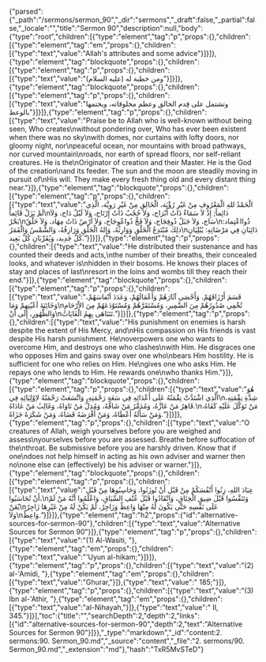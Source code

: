 {"parsed":{"_path":"/sermons/sermon_90","_dir":"sermons","_draft":false,"_partial":false,"_locale":"","title":"Sermon 90","description":null,"body":{"type":"root","children":[{"type":"element","tag":"p","props":{},"children":[{"type":"element","tag":"em","props":{},"children":[{"type":"text","value":"Allah's attributes and some advice"}]}]},{"type":"element","tag":"blockquote","props":{},"children":[{"type":"element","tag":"p","props":{},"children":[{"type":"text","value":"ومن خطبة له (عليه السلام)"}]}]},{"type":"element","tag":"blockquote","props":{},"children":[{"type":"element","tag":"p","props":{},"children":[{"type":"text","value":"وتشتمل على قِدم الخالق وعظم مخلوقاته، ويختمها بالوعظ"}]}]},{"type":"element","tag":"p","props":{},"children":[{"type":"text","value":"Praise be to Allah who is well-known without being seen, Who creates\nwithout pondering over, Who has ever been existent when there was no sky\nwith domes, nor curtains with lofty doors, nor gloomy night, nor\npeaceful ocean, nor mountains with broad pathways, nor curved mountain\nroads, nor earth of spread floors, nor self-reliant creatures. He is the\nOriginator of creation and their Master. He is the God of the creation\nand its feeder. The sun and the moon are steadily moving in pursuit of\nHis will. They make every fresh thing old and every distant thing near."}]},{"type":"element","tag":"blockquote","props":{},"children":[{"type":"element","tag":"p","props":{},"children":[{"type":"text","value":"الْحَمْدُ للهِ الْمَعْرُوفِ مِنْ غَيْرِ رُؤْيَة، الْخَالِقِ مِنْ غَيْرِ رَوِيَّة، الَّذِي لَمْ يَزَلْ قَائِماً\nدَائِماً; إِذْ لاَ سَمَاءٌ ذَاتُ أَبْرَاج، وَلاَ حُجُبٌ ذَاتُ إِرْتَاج، وَلاَ لَيْلٌ دَاج، وَلاَ بَحْرٌ\nسَاج، وَلاَ جَبَلٌ ذُوفِجَاج، وَلاَ فَجٌّ ذُواعْوِجَاج، وَلاَ أَرْضٌ ذَاتُ مِهَاد، وَلاَ خَلْقٌ\nذُوااعْتِماد: ذلِكَ مُبْتَدِعُ الْخَلْقِ وَوَارِثُهُ، وَإِلهُ الْخَلْقِ وَرَازِقُهُ، وَالشَّمْسُ وَالْقَمَرُ\nدَائِبَانِ فِي مَرْضَاتِهِ: يُبْلِيَانِ كُلَّ جَدِيد، وَيُقَرِّبَانِ كُلَّ بَعِيد."}]}]},{"type":"element","tag":"p","props":{},"children":[{"type":"text","value":"He distributed their sustenance and has counted their deeds and acts,\nthe number of their breaths, their concealed looks, and whatever is\nhidden in their bosoms. He knows their places of stay and places of last\nresort in the loins and wombs till they reach their end."}]},{"type":"element","tag":"blockquote","props":{},"children":[{"type":"element","tag":"p","props":{},"children":[{"type":"text","value":"قَسَمَ أَرْزَاقَهُمْ، وَأَحْصَى آثَارَهُمْ وَأَعْمَالَهُمْ، وَعَدَدَ أنْفاسَهُمْ، وَخَائِنَةَ أعْيُنِهِمْ وَمَا\nتُخْفِي صُدُورُهُمْ مِنَ الضَّمِيرِ، وَمُسْتَقَرَّهُمْ وَمُسْتَوْدَعَهُمْ مِنَ الاْرْحَامِ وَالظُّهُورِ، إِلَى أَنْ\nتَتَنَاهَى بِهِمُ الْغَايَاتُ."}]}]},{"type":"element","tag":"p","props":{},"children":[{"type":"text","value":"His punishment on enemies is harsh despite the extent of His Mercy, and\nHis compassion on His friends is vast despite His harsh punishment. He\noverpowers one who wants to overcome Him, and destroys one who clashes\nwith Him. He disgraces one who opposes Him and gains sway over one who\nbears Him hostility. He is sufficient for one who relies on Him. He\ngives one who asks Him. He repays one who lends to Him. He rewards one\nwho thanks Him."}]},{"type":"element","tag":"blockquote","props":{},"children":[{"type":"element","tag":"p","props":{},"children":[{"type":"text","value":"هُوَ الَّذِي اشْتَدَّتْ نِقْمَتُهُ عَلَى أَعْدَائِهِ فِي سَعَةِ رَحْمَتِهِ، وَاتَّسَعَتْ رَحْمَتُهُ لاِوْلِيَائِهِ فِي\nشِدَّةِ نِقْمَتِهِ، قَاهِرُ مَنْ عَازَّهُ، وَمُدَمِّرُ مَنْ شَاقَّهُ، وَمُذِلُّ مَنْ نَاوَاهُ، وَغَالِبُ مَنْ عَادَاهُ.\nمَنْ تَوَكَّلَ عَلَيْهِ كَفَاهُ، وَمَنْ سَأَلَهُ أَعْطَاهُ، وَمَنْ أَقْرَضَهُ قَضَاهُ، وَمَنْ شَكَرَهُ جَزَاهُ."}]}]},{"type":"element","tag":"p","props":{},"children":[{"type":"text","value":"O creatures of Allah, weigh yourselves before you are weighed and assess\nyourselves before you are assessed. Breathe before suffocation of the\nthroat. Be submissive before you are harshly driven. Know that if one\ndoes not help himself in acting as his own adviser and warner then no\none else can (effectively) be his adviser or warner."}]},{"type":"element","tag":"blockquote","props":{},"children":[{"type":"element","tag":"p","props":{},"children":[{"type":"text","value":"عِبَادَ اللهِ، زِنُوا أَنْفُسَكُمْ مِنْ قَبْلِ أَنْ تُوزَنُوا، وَحَاسِبُوهَا مِنْ قَبْلِ أَنْ تُحَاسَبُوا،\nوَتَنَفَّسُوا قَبْلَ ضِيقِ الْخِنَاقِ، وَانْقَادُوا قَبْلَ عُنْفِ السِّيَاقِ، وَاعْلَمُوا أَنَّهُ مَنْ لَمْ يُعَنْ\nعَلَى نَفْسِهِ حَتَّى يَكُونَ لَهُ مِنْهَا وَاعِظٌ وَزَاجِرٌ، لَمْ يَكُنْ لَهُ مِنْ غَيْرِهَا زَاجِرٌ وَلاَ\nوَاعِظٌ."}]}]},{"type":"element","tag":"h2","props":{"id":"alternative-sources-for-sermon-90"},"children":[{"type":"text","value":"Alternative Sources for Sermon 90"}]},{"type":"element","tag":"p","props":{},"children":[{"type":"text","value":"(1) Al-Wasiti, "},{"type":"element","tag":"em","props":{},"children":[{"type":"text","value":"'Uyun al-hikam;"}]}]},{"type":"element","tag":"p","props":{},"children":[{"type":"text","value":"(2) al-'Amidi, "},{"type":"element","tag":"em","props":{},"children":[{"type":"text","value":"Ghurar,"}]},{"type":"text","value":" 185;"}]},{"type":"element","tag":"p","props":{},"children":[{"type":"text","value":"(3) Ibn al-'Athir, "},{"type":"element","tag":"em","props":{},"children":[{"type":"text","value":"al-Nihayah,"}]},{"type":"text","value":" II, 345."}]}],"toc":{"title":"","searchDepth":2,"depth":2,"links":[{"id":"alternative-sources-for-sermon-90","depth":2,"text":"Alternative Sources for Sermon 90"}]}},"_type":"markdown","_id":"content:2. sermons:90. Sermon_90.md","_source":"content","_file":"2. sermons/90. Sermon_90.md","_extension":"md"},"hash":"TxR5MvSTeD"}